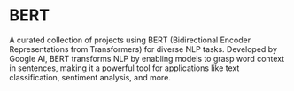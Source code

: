 # BERT
A curated collection of projects using BERT (Bidirectional Encoder Representations from Transformers) for diverse NLP tasks. Developed by Google AI, BERT transforms NLP by enabling models to grasp word context in sentences, making it a powerful tool for applications like text classification, sentiment analysis, and more.
